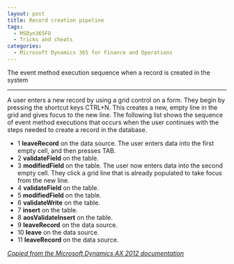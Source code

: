 ```yaml
---
layout: post
title: Record creation pipeline
tags:
  - MSDyn365FO
  - Tricks and cheats
categories:
  - Microsoft Dynamics 365 for Finance and Operations
---
```


The event method execution sequence when a record is created in the system

---

A user enters a new record by using a grid control on a form. They begin by pressing the shortcut keys CTRL+N. This creates a new, empty line in the grid and gives focus to the new line. The following list shows the sequence of event method executions that occurs when the user continues with the steps needed to create a record in the database.

  - 1 **leaveRecord** on the data source.
  The user enters data into the first empty cell, and then presses TAB.
  - 2 **validateField** on the table.
  - 3 **modifiedField** on the table.
  The user now enters data into the second empty cell. They click a grid line that is already populated to take focus from the new line.
  - 4 **validateField** on the table.
  - 5 **modifiedField** on the table.
  - 6 **validateWrite** on the table.
  - 7 **insert** on the table.
  - 8 **aosValidateInsert** on the table.
  - 9 **leaveRecord** on the data source.
  - 10 **leave** on the data source.
  - 11 **leaveRecord** on the data source.

*[Copied from the Microsoft Dynamics AX 2012 documentation](https://docs.microsoft.com/en-us/dynamicsax-2012/developer/event-method-sequences-when-a-record-is-created)*
